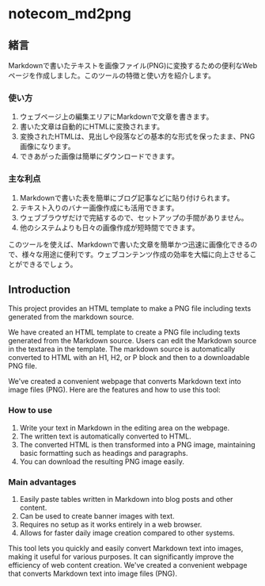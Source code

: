 # notecom_md2png

## 緒言

Markdownで書いたテキストを画像ファイル(PNG)に変換するための便利なWebページを作成しました。このツールの特徴と使い方を紹介します。

### 使い方

1. ウェブページ上の編集エリアにMarkdownで文章を書きます。
2. 書いた文章は自動的にHTMLに変換されます。
3. 変換されたHTMLは、見出しや段落などの基本的な形式を保ったまま、PNG画像になります。
4. できあがった画像は簡単にダウンロードできます。

### 主な利点

1. Markdownで書いた表を簡単にブログ記事などに貼り付けられます。
2. テキスト入りのバナー画像作成にも活用できます。
3. ウェブブラウザだけで完結するので、セットアップの手間がありません。
4. 他のシステムよりも日々の画像作成が短時間でできます。

このツールを使えば、Markdownで書いた文章を簡単かつ迅速に画像化できるので、様々な用途に便利です。ウェブコンテンツ作成の効率を大幅に向上させることができるでしょう。

## Introduction

This project provides an HTML template to make a PNG file including texts generated from the markdown source.

We have created an HTML template to create a PNG file including texts generated from the Markdown source. Users can edit the Markdown source in the textarea in the template. The markdown source is automatically converted to HTML with an H1, H2, or P block and then to a downloadable PNG file.

We've created a convenient webpage that converts Markdown text into image files (PNG). Here are the features and how to use this tool:

### How to use

1. Write your text in Markdown in the editing area on the webpage.
2. The written text is automatically converted to HTML.
3. The converted HTML is then transformed into a PNG image, maintaining basic formatting such as headings and paragraphs.
4. You can download the resulting PNG image easily.

### Main advantages

1. Easily paste tables written in Markdown into blog posts and other content.
2. Can be used to create banner images with text.
3. Requires no setup as it works entirely in a web browser.
4. Allows for faster daily image creation compared to other systems.

This tool lets you quickly and easily convert Markdown text into images, making it useful for various purposes. It can significantly improve the efficiency of web content creation. We've created a convenient webpage that converts Markdown text into image files (PNG). 

